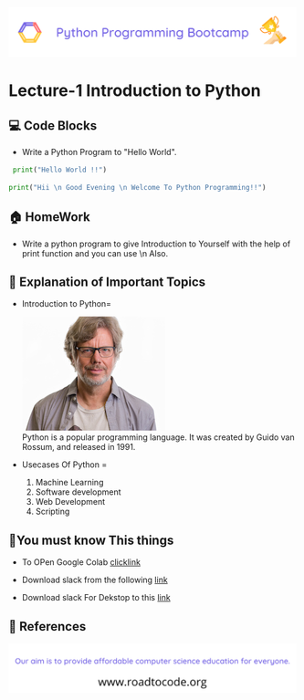 <!-- HEADER -->
<p align="center">
  <img  src="./../assets/header.png" />
</p>

# Lecture-1 Introduction to Python

## 💻 Code Blocks

- Write a Python Program to "Hello World".

```python
 print("Hello World !!")
```

```python
print("Hii \n Good Evening \n Welcome To Python Programming!!")
```

## 🏠 HomeWork

- Write a python program to give Introduction to Yourself with the help of print function and you can use \n Also.

## 🧠 Explanation of Important Topics

- Introduction to Python= <br>
    <!-- Image -->

  ![GuidoVanRossumImage](guido.jpg)<br>
  Python is a popular programming language. It was created by Guido van Rossum, and released in 1991.

- Usecases Of Python = <br>
  1.  Machine Learning
  2.  Software development
  3.  Web Development
  4.  Scripting

## 🤔You must know This things

- To OPen Google Colab
  [clicklink](https://colab.research.google.com/drive/1E_HrrMlqLnK6ujoOZm4jWzHKS3iOQ_ty#updateTitle=true&folderId=1QLlYECd3DyXSZ4Ad63ohgJDG09d-bb46)

- Download slack from the following
  [link](https://play.google.com/store/apps/details?id=com.Slack)

- Download slack For Dekstop to this
  [link](https://slack.com/intl/en-in/downloads/windows)

## 📖 References

<!-- FOOTER -->
<p align="center">
  <img  src="./../assets/footer.png" />
</p>
